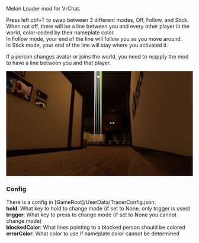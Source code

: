 Melon Loader mod for VrChat.

Press left ctrl+T to swap between 3 different modes, Off, Follow, and Stick. When not off, there will be a line between you and every other player in the world, color-coded by their nameplate color.  
In Follow mode, your end of the line will follow you as you move around.  
In Stick mode, your end of the line will stay where you activated it.

If a person changes avatar or joins the world, you need to reapply the mod to have a line between you and that player.

![A bunch of players in the distance with different colors lines pointing towards them](https://raw.githubusercontent.com/ITR13/ITR-sPlayerTracer/master/WATCHME.png)

### Config
There is a config in \[GameRoot\]/UserData/TracerConfig.json:  
**hold**: What key to hold to change mode (if set to None, only trigger is used)  
**trigger**: What key to press to change mode (if set to None you cannot change mode)  
**blockedColor**: What lines pointing to a blocked person should be colored  
**errorColor**: What color to use if nameplate color cannot be determined  